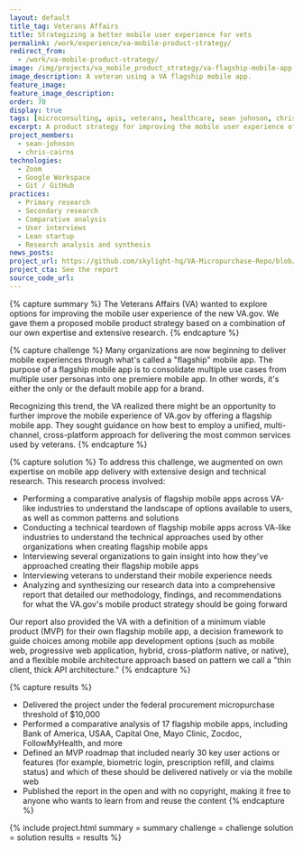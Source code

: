 ```yaml
---
layout: default
title_tag: Veterans Affairs
title: Strategizing a better mobile user experience for vets
permalink: /work/experience/va-mobile-product-strategy/
redirect_from:
  - /work/va-mobile-product-strategy/
image: /img/projects/va_mobile_product_strategy/va-flagship-mobile-app.svg
image_description: A veteran using a VA flagship mobile app.
feature_image:
feature_image_description:
order: 70
display: true
tags: [microconsulting, apis, veterans, healthcare, sean johnson, chris cairns]
excerpt: A product strategy for improving the mobile user experience of VA.gov.
project_members:
  - sean-johnson
  - chris-cairns
technologies:
  - Zoom
  - Google Workspace
  - Git / GitHub
practices:
  - Primary research
  - Secondary research
  - Comparative analysis
  - User interviews
  - Lean startup
  - Research analysis and synthesis
news_posts:
project_url: https://github.com/skylight-hq/VA-Micropurchase-Repo/blob/master/2018-13-2018_VA%20Flagship_Mobile_Application/Deliverables/Skylight%20Digital%20LLC/va_flagship_mobile_application_analysis_summary.md
project_cta: See the report
source_code_url:
---
```


{% capture summary %}
The Veterans Affairs (VA) wanted to explore options for improving the mobile user
experience of the new VA.gov. We gave them a proposed mobile product strategy
based on a combination of our own expertise and extensive research.
{% endcapture %}

{% capture challenge %}
Many organizations are now beginning to deliver mobile experiences through what's
called a "flagship" mobile app. The purpose of a flagship mobile app is to consolidate
multiple use cases from multiple user personas into one premiere mobile app.
In other words, it's either the only or the default mobile app for a brand.

Recognizing this trend, the VA realized there might be an opportunity to further
improve the mobile experience of VA.gov by offering a flagship mobile app. They
sought guidance on how best to employ a unified, multi-channel, cross-platform
approach for delivering the most common services used by veterans.
{% endcapture %}

{% capture solution %}
To address this challenge, we augmented on own expertise on mobile app delivery
with extensive design and technical research. This research process involved:

- Performing a comparative analysis of flagship mobile apps across VA-like
industries to understand the landscape of options available to users, as well as
common patterns and solutions
- Conducting a technical teardown of flagship mobile apps across VA-like industries
to understand the technical approaches used by other organizations when creating
flagship mobile apps
- Interviewing several organizations to gain insight into how they've approached
creating their flagship mobile apps
- Interviewing veterans to understand their mobile experience needs
- Analyzing and synthesizing our research data into a comprehensive report
that detailed our methodology, findings, and recommendations for what the
VA.gov's mobile product strategy should be going forward

Our report also provided the VA with a definition of a minimum viable product
(MVP) for their own flagship mobile app, a decision framework to guide choices
among mobile app development options (such as mobile web, progressive web application,
hybrid, cross-platform native, or native), and a flexible mobile architecture approach
based on pattern we call a "thin client, thick API architecture."
{% endcapture %}

{% capture results %}
- Delivered the project under the federal procurement micropurchase threshold of $10,000
- Performed a comparative analysis of 17 flagship mobile apps, including Bank of America,
USAA, Capital One, Mayo Clinic, Zocdoc, FollowMyHealth, and more
- Defined an MVP roadmap that included nearly 30 key user actions or features
(for example, biometric login, prescription refill, and claims status) and which of
these should be delivered natively or via the mobile web
- Published the report in the open and with no copyright, making it free to anyone
who wants to learn from and reuse the content
{% endcapture %}

{% include project.html
  summary = summary
  challenge = challenge
  solution = solution
  results = results
%}
